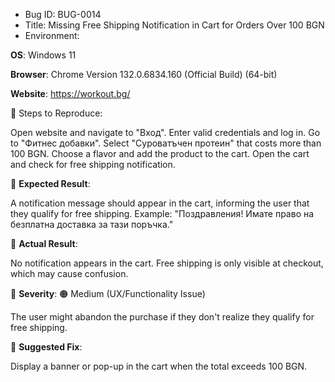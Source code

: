 - Bug ID: BUG-0014
- Title: Missing Free Shipping Notification in Cart for Orders Over 100 BGN
- Environment:

**OS**: Windows 11

**Browser**: Chrome Version 132.0.6834.160 (Official Build) (64-bit)

**Website**: https://workout.bg/

🔹 Steps to Reproduce:

Open website and navigate to "Вход".
Enter valid credentials and log in.
Go to "Фитнес добавки".
Select "Суроватъчен протеин" that costs more than 100 BGN.
Choose a flavor and add the product to the cart.
Open the cart and check for free shipping notification.

🔹 **Expected Result**:

A notification message should appear in the cart, informing the user that they qualify for free shipping.
Example: "Поздравления! Имате право на безплатна доставка за тази поръчка."

🔹 **Actual Result**:

No notification appears in the cart.
Free shipping is only visible at checkout, which may cause confusion.

🔹 **Severity**: 🟠 Medium (UX/Functionality Issue)

The user might abandon the purchase if they don't realize they qualify for free shipping.

🔹 **Suggested Fix**:

Display a banner or pop-up in the cart when the total exceeds 100 BGN.

